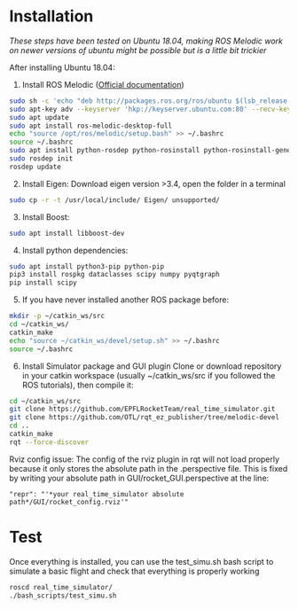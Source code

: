 # Installation
*These steps have been tested on Ubuntu 18.04, making ROS Melodic work on newer versions of ubuntu might be possible but is a little bit trickier*

After installing Ubuntu 18.04:
1. Install ROS Melodic ([Official documentation](http://wiki.ros.org/melodic/Installation/Ubuntu))
```bash
sudo sh -c 'echo "deb http://packages.ros.org/ros/ubuntu $(lsb_release -sc) main" > /etc/apt/sources.list.d/ros-latest.list'
sudo apt-key adv --keyserver 'hkp://keyserver.ubuntu.com:80' --recv-key C1CF6E31E6BADE8868B172B4F42ED6FBAB17C654
sudo apt update
sudo apt install ros-melodic-desktop-full
echo "source /opt/ros/melodic/setup.bash" >> ~/.bashrc
source ~/.bashrc 
sudo apt install python-rosdep python-rosinstall python-rosinstall-generator python-wstool build-essential
sudo rosdep init
rosdep update
```
2. Install Eigen:
Download eigen version >3.4, open the folder in a terminal
```bash
sudo cp -r -t /usr/local/include/ Eigen/ unsupported/
```
3. Install Boost:
```bash
sudo apt install libboost-dev
```
4. Install python dependencies:
```bash
sudo apt install python3-pip python-pip
pip3 install rospkg dataclasses scipy numpy pyqtgraph
pip install scipy
```

5. If you have never installed another ROS package before:
```bash
mkdir -p ~/catkin_ws/src
cd ~/catkin_ws/
catkin_make
echo "source ~/catkin_ws/devel/setup.sh" >> ~/.bashrc
source ~/.bashrc
```

6. Install Simulator package and GUI plugin
Clone or download repository in your catkin workspace (usually ~/catkin_ws/src if you followed the ROS tutorials), then compile it:
```bash
cd ~/catkin_ws/src
git clone https://github.com/EPFLRocketTeam/real_time_simulator.git
git clone https://github.com/OTL/rqt_ez_publisher/tree/melodic-devel
cd ..
catkin_make
rqt --force-discover
```


Rviz config issue: The config of the rviz plugin in rqt will not load properly because it only stores the absolute path in the .perspective file.
This is fixed by writing your absolute path in GUI/rocket_GUI.perspective at the line:
```
"repr": "'*your real_time_simulator absolute path*/GUI/rocket_config.rviz'"
```

# Test
Once everything is installed, you can use the test_simu.sh bash script to simulate a basic flight and check that everything is properly working
```bash
roscd real_time_simulator/
./bash_scripts/test_simu.sh 
```
